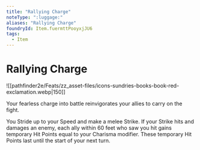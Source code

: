 ```yaml
---
title: "Rallying Charge"
noteType: ":luggage:"
aliases: "Rallying Charge"
foundryId: Item.fuermttPooyxjJU6
tags:
  - Item
---
```


# Rallying Charge
![[pathfinder2e/Feats/zz_asset-files/icons-sundries-books-book-red-exclamation.webp|150]]

Your fearless charge into battle reinvigorates your allies to carry on the fight.

You Stride up to your Speed and make a melee Strike. If your Strike hits and damages an enemy, each ally within 60 feet who saw you hit gains temporary Hit Points equal to your Charisma modifier. These temporary Hit Points last until the start of your next turn.


